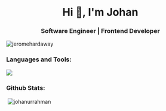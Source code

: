 <h1 align="center">Hi 👋, I'm Johan</h1>
<h3 align="center">Software Engineer | Frontend Developer</h3>

<p align="left"> <img src="https://komarev.com/ghpvc/?username=johanurrahman&label=Profile+Views%20views&color=blueviolet&style=flat&base=25" alt="jeromehardaway" /> </p>


<h3 align="left">Languages and Tools:</h3>
<p align="left">
  <img src="https://skillicons.dev/icons?i=angular,react,nextjs,vue,nuxtjs,js,ts,reactivex,html,css,sass,bootstrap,tailwind,jest,docker,git,github,netlify&perline=9" />
</p>


<h3 align="left">Github Stats:</h3>
<!-- <p><img align="left" src="https://github-readme-stats.vercel.app/api/top-langs?username=johanurrahman&show_icons=true&locale=en&layout=compact" alt="johanurrahman" /></p>-->
<p>&nbsp;<img align="center" src="https://github-readme-stats.vercel.app/api?username=johanurrahman&show_icons=true&locale=en" alt="johanurrahman" /></p> 
